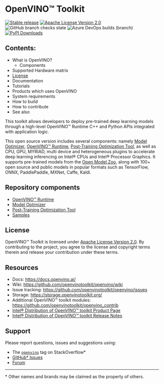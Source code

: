 # OpenVINO™ Toolkit
[![Stable release](https://img.shields.io/badge/version-2022.1-green.svg)](https://github.com/openvinotoolkit/openvino/releases/tag/2022.1)
[![Apache License Version 2.0](https://img.shields.io/badge/license-Apache_2.0-green.svg)](LICENSE)
![GitHub branch checks state](https://img.shields.io/github/checks-status/openvinotoolkit/openvino/master?label=GitHub%20checks)
![Azure DevOps builds (branch)](https://img.shields.io/azure-devops/build/openvinoci/b2bab62f-ab2f-4871-a538-86ea1be7d20f/13?label=Public%20CI)
[![PyPI Downloads](https://pepy.tech/badge/openvino)](https://pepy.tech/project/openvino)

## Contents:

 - What is OpenVINO?
    - Components
 - Supported Hardware matrix
 - [License](#License)
 - Documentation
 - Tutorials
 - Products which uses OpenVINO
 - System requirements
 - How to build
 - How to contribute
 - See also

This toolkit allows developers to deploy pre-trained deep learning models
through a high-level OpenVINO™ Runtime C++ and Python APIs integrated with application logic.

This open source version includes several components: namely [Model Optimizer], [OpenVINO™ Runtime], [Post-Training Optimization Tool], as well as CPU, GPU, MYRIAD, multi device and heterogeneous plugins to accelerate deep learning inferencing on Intel® CPUs and Intel® Processor Graphics.
It supports pre-trained models from the [Open Model Zoo], along with 100+ open
source and public models in popular formats such as TensorFlow, ONNX, PaddlePaddle, MXNet, Caffe, Kaldi.

## Repository components
* [OpenVINO™ Runtime]
* [Model Optimizer]
* [Post-Training Optimization Tool]
* [Samples]

## License
OpenVINO™ Toolkit is licensed under [Apache License Version 2.0](LICENSE).
By contributing to the project, you agree to the license and copyright terms therein and release your contribution under these terms.

## Resources
* Docs: https://docs.openvino.ai/
* Wiki: https://github.com/openvinotoolkit/openvino/wiki
* Issue tracking: https://github.com/openvinotoolkit/openvino/issues
* Storage: https://storage.openvinotoolkit.org/
* Additional OpenVINO™ toolkit modules: https://github.com/openvinotoolkit/openvino_contrib
* [Intel® Distribution of OpenVINO™ toolkit Product Page](https://software.intel.com/content/www/us/en/develop/tools/openvino-toolkit.html)
* [Intel® Distribution of OpenVINO™ toolkit Release Notes](https://software.intel.com/en-us/articles/OpenVINO-RelNotes)

## Support
Please report questions, issues and suggestions using:

* The [`openvino`](https://stackoverflow.com/questions/tagged/openvino) tag on StackOverflow\*
* [GitHub* Issues](https://github.com/openvinotoolkit/openvino/issues)
* [Forum](https://software.intel.com/en-us/forums/computer-vision)

---
\* Other names and brands may be claimed as the property of others.

[Open Model Zoo]:https://github.com/openvinotoolkit/open_model_zoo
[OpenVINO™ Runtime]:https://docs.openvino.ai/latest/openvino_docs_OV_Runtime_User_Guide.html
[Model Optimizer]:https://docs.openvino.ai/latest/openvino_docs_MO_DG_Deep_Learning_Model_Optimizer_DevGuide.html
[Post-Training Optimization Tool]:https://docs.openvino.ai/latest/pot_README.html
[Samples]:https://github.com/openvinotoolkit/openvino/tree/master/samples
[tag on StackOverflow]:https://stackoverflow.com/search?q=%23openvino

